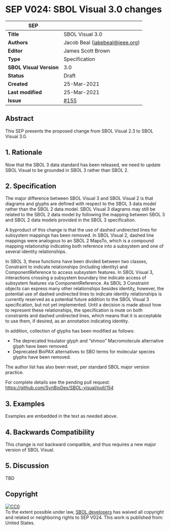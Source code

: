 # SEP V024: SBOL Visual 3.0 changes

| SEP | |
| --- | --- |
| **Title** | SBOL Visual 3.0 |
| **Authors** | Jacob Beal (jakebeal@ieee.org) |
| **Editor** | James Scott Brown |
| **Type** | Specification |
| **SBOL Visual Version** | 3.0 |
| **Status** | Draft |
| **Created** | 25-Mar-2021 |
| **Last modified** | 25-Mar-2021 |
| **Issue** | [#155](https://github.com/SynBioDex/SBOL-visual/issues/155) |


## Abstract

This SEP presents the proposed change from SBOL Visual 2.3 to SBOL Visual 3.0.

## <a name="rationale"></a> 1. Rationale 

Now that the SBOL 3 data standard has been released, we need to update SBOL Visual to be grounded in SBOL 3 rather than SBOL 2.

## 2. Specification <a name="specification"></a>

The major difference between SBOL Visual 3 and SBOL Visual 2 is that diagrams and glyphs are defined with respect to the SBOL 3 data model rather than the SBOL 2 data model. SBOL Visual 3 diagrams may still be related to the SBOL 2 data model by following the mapping between SBOL 3 and SBOL 2 data models provided in the SBOL 3 specification.

A byproduct of this change is that the use of dashed undirected lines for subsystem mappings has been removed. In SBOL Visual 2, dashed line mappings were analogous to an SBOL 2 MapsTo, which is a compound mapping relationship indicating both reference into a subsystem and one of several identity relationships. 

In SBOL 3, these functions have been divided between two classes, Constraint to indicate relationships (including identity) and ComponentReference to access subsystem features. In SBOL Visual 3, interactions crossing a subsystem boundary line indicate access of subsystem features via ComponentReference. As SBOL 3 Constraint objects can express many other relationships besides identity, however, the potential use of dashed undirected lines to indicate identity relationships is currently reserved as a potential future addition to the SBOL Visual 3 specification, but not yet implemented. Until a decision is made about how to represent these relationships, the specification is mute on both constraints and dashed undirected lines, which means that it is acceptable to use them, if desired, as an annotation indicating identity.

In addition, collection of glyphs has been modified as follows:
- The deprecated Insulator glyph and “shmoo” Macromolecule alternative glyph have been removed. 
- Deprecated BioPAX alternatives to SBO terms for molecular species glyphs have been removed.

The author list has also been reset, per standard SBOL major version practice.

For complete details see the pending pull request: https://github.com/SynBioDex/SBOL-visual/pull/154

## 3. Examples <a name='example'></a>

Examples are embedded in the text as needed above.

## <a name='compatibility'></a> 4. Backwards Compatibility

This change is not backward compatible, and thus requires a new major version of SBOL Visual.

## <a name='discussion'></a> 5. Discussion

TBD

## <a name='copyright'></a> Copyright

<p xmlns:dct="http://purl.org/dc/terms/" xmlns:vcard="http://www.w3.org/2001/vcard-rdf/3.0#">
  <a rel="license"
     href="http://creativecommons.org/publicdomain/zero/1.0/">
    <img src="http://i.creativecommons.org/p/zero/1.0/88x31.png" style="border-style: none;" alt="CC0" />
  </a>
  <br />
  To the extent possible under law,
  <a rel="dct:publisher"
     href="sbolstandard.org">
    <span property="dct:title">SBOL developers</span></a>
  has waived all copyright and related or neighboring rights to
  <span property="dct:title">SEP V024</span>.
This work is published from:
<span property="vcard:Country" datatype="dct:ISO3166"
      content="US" about="sbolstandard.org">
  United States</span>.
</p>
